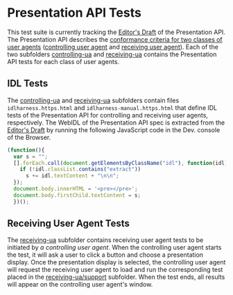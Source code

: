 # Presentation API Tests

This test suite is currently tracking the [Editor's Draft][editor-draft] of the Presentation API. The Presentation API describes the [conformance criteria for two classes of user agents][conformance-classes] ([controlling user agent][dfn-controlling-user-agent] and [receiving user agent][dfn-receiving-user-agent]). Each of the two subfolders [controlling-ua](./controlling-ua) and [receiving-ua](./receiving-ua) contains the Presentation API tests for each class of user agents.

## IDL Tests

The [controlling-ua](./controlling-ua) and [receiving-ua](./receiving-ua) subfolders contain files `idlharness.https.html` and `idlharness-manual.https.html` that define IDL tests of the Presentation API for controlling and receiving user agents, respectively. The WebIDL of the Presentation API spec is extracted from the [Editor's Draft][editor-draft] by running the following JavaScript code in the Dev. console of the Browser.

```javascript
(function(){
  var s = "";
  [].forEach.call(document.getElementsByClassName("idl"), function(idl) {
    if (!idl.classList.contains("extract"))
      s += idl.textContent + "\n\n";
  });
  document.body.innerHTML = '<pre></pre>';
  document.body.firstChild.textContent = s;
  })();
```

## Receiving User Agent Tests

The [receiving-ua](./receiving-ua) subfolder contains receiving user agent tests to be initiated by _a controlling user agent_. When the controlling user agent starts the test, it will ask a user to click a button and choose a presentation display. Once the presentation display is selected, the controlling user agent will request the receiving user agent to load and run the corresponding test placed in the [receiving-ua/support](./receiving-ua/support) subfolder. When the test ends, all results will appear on the controlling user agent's window.

[editor-draft]: http://w3c.github.io/presentation-api/
[conformance-classes]: http://w3c.github.io/presentation-api/#conformance-classes
[dfn-controlling-user-agent]: http://w3c.github.io/presentation-api/#dfn-controlling-user-agent
[dfn-receiving-user-agent]: http://w3c.github.io/presentation-api/#dfn-receiving-user-agent